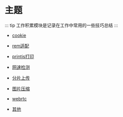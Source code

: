 <!--
 * @Author: jackson
 * @Date: 2020-05-23 18:48:20
 * @LastEditors: jackson
 * @LastEditTime: 2020-06-02 22:55:11
-->

# 主题

::: tip
工作积累模块是记录在工作中常用的一些技巧总结
:::

* [cookie](./cookie.md)

* [rem适配](./rem.md)

* [printjs打印](./print.md)

* [网速检测](./network.md)

* [分片上传](./sliceUpload.md)

* [图片压缩](./pictureCompression.md)

* [webrtc](./webrtc/getParams.md)

* [其他](./other.md)